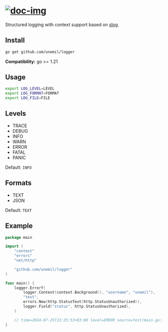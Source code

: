 # [![doc-img]][doc]

Structured logging with context support based on [slog][slog-doc].

## Install

```sh
go get github.com/unemil/logger
```

**Compatibility:** go >= 1.21

## Usage

```sh
export LOG_LEVEL=LEVEL
export LOG_FORMAT=FORMAT
export LOG_FILE=FILE
```

## Levels

- TRACE
- DEBUG
- INFO
- WARN
- ERROR
- FATAL
- PANIC

Default: `INFO`

## Formats

- TEXT
- JSON

Default: `TEXT`

## Example

```go
package main

import (
	"context"
	"errors"
	"net/http"

	"github.com/unemil/logger"
)

func main() {
	logger.Errorf(
		logger.Context(context.Background(), "username", "unemil"),
		"test",
		errors.New(http.StatusText(http.StatusUnauthorized)),
		logger.Field("status", http.StatusUnauthorized),
	)

	// time=2024-07-25T13:25:53+03:00 level=ERROR source=test/main.go:12 msg=test error=Unauthorized status=401 username=unemil
}
```

[doc-img]: https://pkg.go.dev/badge/github.com/unemil/logger
[doc]: https://pkg.go.dev/github.com/unemil/logger
[slog-doc]: https://pkg.go.dev/log/slog
